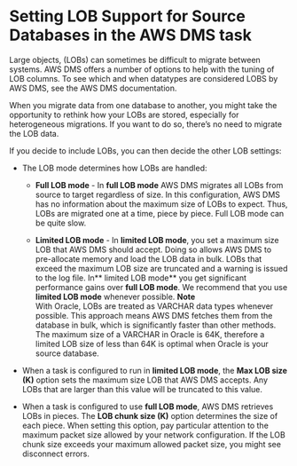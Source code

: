 # Setting LOB Support for Source Databases in the AWS DMS task<a name="CHAP_Tasks.LOBSupport"></a>

Large objects, \(LOBs\) can sometimes be difficult to migrate between systems\. AWS DMS offers a number of options to help with the tuning of LOB columns\. To see which and when datatypes are considered LOBS by AWS DMS, see the AWS DMS documentation\.

When you migrate data from one database to another, you might take the opportunity to rethink how your LOBs are stored, especially for heterogeneous migrations\. If you want to do so, there’s no need to migrate the LOB data\.

If you decide to include LOBs, you can then decide the other LOB settings:

+ The LOB mode determines how LOBs are handled:

  + **Full LOB mode** \- In **full LOB mode** AWS DMS migrates all LOBs from source to target regardless of size\. In this configuration, AWS DMS has no information about the maximum size of LOBs to expect\. Thus, LOBs are migrated one at a time, piece by piece\. Full LOB mode can be quite slow\.

  + **Limited LOB mode** \- In **limited LOB mode**, you set a maximum size LOB that AWS DMS should accept\. Doing so allows AWS DMS to pre\-allocate memory and load the LOB data in bulk\. LOBs that exceed the maximum LOB size are truncated and a warning is issued to the log file\. In** limited LOB mode** you get significant performance gains over **full LOB mode**\. We recommend that you use **limited LOB mode** whenever possible\.
**Note**  
With Oracle, LOBs are treated as VARCHAR data types whenever possible\. This approach means AWS DMS fetches them from the database in bulk, which is significantly faster than other methods\. The maximum size of a VARCHAR in Oracle is 64K, therefore a limited LOB size of less than 64K is optimal when Oracle is your source database\.

+ When a task is configured to run in **limited LOB mode**, the **Max LOB size \(K\)** option sets the maximum size LOB that AWS DMS accepts\. Any LOBs that are larger than this value will be truncated to this value\.

+ When a task is configured to use **full LOB mode**, AWS DMS retrieves LOBs in pieces\. The **LOB chunk size \(K\)** option determines the size of each piece\. When setting this option, pay particular attention to the maximum packet size allowed by your network configuration\. If the LOB chunk size exceeds your maximum allowed packet size, you might see disconnect errors\.